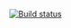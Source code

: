 [![Build status](https://ci.appveyor.com/api/projects/status/qv2083e4ylx7u7de?svg=true)](https://ci.appveyor.com/project/danya794/mobilebank)